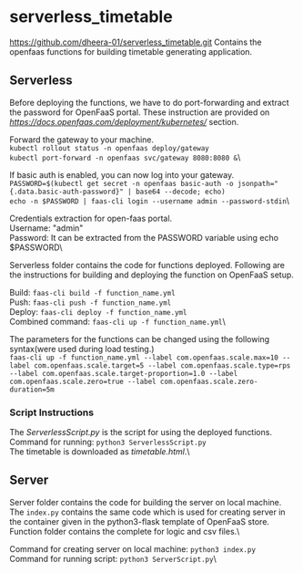 # serverless_timetable
https://github.com/dheera-01/serverless_timetable.git
Contains the openfaas functions for building timetable generating application.

## Serverless
Before deploying the functions, we have to do port-forwarding and extract the password for OpenFaaS portal.
These instruction are provided on *https://docs.openfaas.com/deployment/kubernetes/* section.

Forward the gateway to your machine.\
`kubectl rollout status -n openfaas deploy/gateway`\
`kubectl port-forward -n openfaas svc/gateway 8080:8080 &`\

If basic auth is enabled, you can now log into your gateway.\
`PASSWORD=$(kubectl get secret -n openfaas basic-auth -o jsonpath="{.data.basic-auth-password}" | base64 --decode; echo)`\
`echo -n $PASSWORD | faas-cli login --username admin --password-stdin`\

Credentials extraction for open-faas portal.\
Username: "admin"\
Password: It can be extracted from the PASSWORD variable using echo $PASSWORD\

Serverless folder contains the code for functions deployed. 
Following are the instructions for building and deploying the function on OpenFaaS setup.

Build: `faas-cli build -f function_name.yml`\
Push: `faas-cli push -f function_name.yml`\
Deploy: `faas-cli deploy -f function_name.yml`\
Combined command: `faas-cli up -f function_name.yml`\

The parameters for the functions can be changed using the following syntax(were used during load testing.)\
`faas-cli up -f function_name.yml --label com.openfaas.scale.max=10 --label com.openfaas.scale.target=5 --label com.openfaas.scale.type=rps --label com.openfaas.scale.target-proportion=1.0 --label com.openfaas.scale.zero=true --label com.openfaas.scale.zero-duration=5m`


### Script Instructions
The *ServerlessScript.py* is the script for using the deployed functions.\
Command for running: `python3 ServerlessScript.py`\
The timetable is downloaded as *timetable.html*.\

## Server
Server folder contains the code for building the server on local machine. The `index.py` contains the same code which is used for creating server in the container given in the python3-flask template of OpenFaaS store. Function folder contains the complete for logic and csv files.\

Command for creating server on local machine: `python3 index.py`\
Command for running script: `python3 ServerScript.py`\
